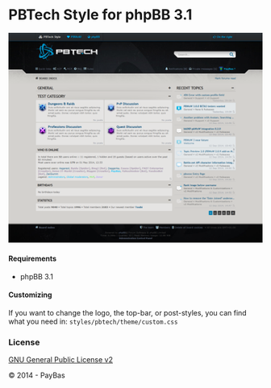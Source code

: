 PBTech Style for phpBB 3.1
============

![Screenshot](screenshot.png)

#### Requirements
- phpBB 3.1

#### Customizing
If you want to change the logo, the top-bar, or post-styles, you can find what you need in:
`styles/pbtech/theme/custom.css`

### License
[GNU General Public License v2](http://opensource.org/licenses/GPL-2.0)

© 2014 - PayBas
